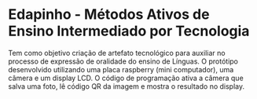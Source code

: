 # Edapinho - Métodos Ativos de Ensino Intermediado por Tecnologia
Tem como objetivo criação de artefato tecnológico para auxiliar no processo de expressão de oralidade do ensino de Línguas.
O protótipo desenvolvido utilizando uma placa raspberry (mini computador), uma câmera e um display LCD. O código de programação ativa a câmera que salva uma foto, lê código QR da imagem e mostra o resultado no display. 

